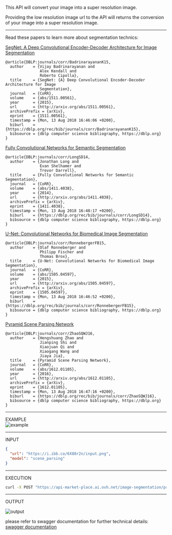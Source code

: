 This API will convert your image into a super resolution image.

Providing the low resolution image url to the API will returns the conversion of your image into a super resolution image.

- - -

Read these papers to learn more about segmentation technics:

[SegNet: A Deep Convolutional Encoder-Decoder Architecture for Image Segmentation](https://arxiv.org/abs/1511.00561)
```
@article{DBLP:journals/corr/BadrinarayananK15,
  author    = {Vijay Badrinarayanan and
               Alex Kendall and
               Roberto Cipolla},
  title     = {SegNet: {A} Deep Convolutional Encoder-Decoder Architecture for Image
               Segmentation},
  journal   = {CoRR},
  volume    = {abs/1511.00561},
  year      = {2015},
  url       = {http://arxiv.org/abs/1511.00561},
  archivePrefix = {arXiv},
  eprint    = {1511.00561},
  timestamp = {Mon, 13 Aug 2018 16:46:06 +0200},
  biburl    = {https://dblp.org/rec/bib/journals/corr/BadrinarayananK15},
  bibsource = {dblp computer science bibliography, https://dblp.org}
}
```
[Fully Convolutional Networks for Semantic Segmentation](https://arxiv.org/abs/1411.4038)
```
@article{DBLP:journals/corr/LongSD14,
  author    = {Jonathan Long and
               Evan Shelhamer and
               Trevor Darrell},
  title     = {Fully Convolutional Networks for Semantic Segmentation},
  journal   = {CoRR},
  volume    = {abs/1411.4038},
  year      = {2014},
  url       = {http://arxiv.org/abs/1411.4038},
  archivePrefix = {arXiv},
  eprint    = {1411.4038},
  timestamp = {Mon, 13 Aug 2018 16:48:17 +0200},
  biburl    = {https://dblp.org/rec/bib/journals/corr/LongSD14},
  bibsource = {dblp computer science bibliography, https://dblp.org}
}
```

[U-Net: Convolutional Networks for Biomedical Image Segmentation](https://arxiv.org/abs/1505.04597)
```
@article{DBLP:journals/corr/RonnebergerFB15,
  author    = {Olaf Ronneberger and
               Philipp Fischer and
               Thomas Brox},
  title     = {U-Net: Convolutional Networks for Biomedical Image Segmentation},
  journal   = {CoRR},
  volume    = {abs/1505.04597},
  year      = {2015},
  url       = {http://arxiv.org/abs/1505.04597},
  archivePrefix = {arXiv},
  eprint    = {1505.04597},
  timestamp = {Mon, 13 Aug 2018 16:46:52 +0200},
  biburl    = {https://dblp.org/rec/bib/journals/corr/RonnebergerFB15},
  bibsource = {dblp computer science bibliography, https://dblp.org}
}
```
[Pyramid Scene Parsing Network](https://arxiv.org/abs/1612.01105)
```
@article{DBLP:journals/corr/ZhaoSQWJ16,
  author    = {Hengshuang Zhao and
               Jianping Shi and
               Xiaojuan Qi and
               Xiaogang Wang and
               Jiaya Jia},
  title     = {Pyramid Scene Parsing Network},
  journal   = {CoRR},
  volume    = {abs/1612.01105},
  year      = {2016},
  url       = {http://arxiv.org/abs/1612.01105},
  archivePrefix = {arXiv},
  eprint    = {1612.01105},
  timestamp = {Mon, 13 Aug 2018 16:47:16 +0200},
  biburl    = {https://dblp.org/rec/bib/journals/corr/ZhaoSQWJ16},
  bibsource = {dblp computer science bibliography, https://dblp.org}
}
```
- - -

EXAMPLE  
![example](https://i.ibb.co/PNMfns7/example.png)  

- - -

INPUT

``` json
{
  "url": "https://i.ibb.co/6X88r2n/input.png",
  "model": "scene_parsing"
}
```

- - -

EXECUTION

``` bash
curl -X POST "https://api-market-place.ai.ovh.net/image-segmentation/process" -H "accept: application/json" -H "X-OVH-Api-Key: XXXXXXXX-XXXX-XXXX-XXXX-XXXXXXXXXXXX" -H "Content-Type: application/json" -d '{"url":"https://i.ibb.co/6X88r2n/input.png", "model": "scene_parsing"}'
```

- - -

OUTPUT

![output](https://i.ibb.co/58Xh7Tv/output.png)

please refer to swagger documentation for further technical details: [swagger documentation](https://market-place.ai.ovh.net/#!/apis/1434153e-9eef-4080-b415-3e9eef408004/pages/b86f91d0-8b8b-4e47-af91-d08b8b3e47e8)
